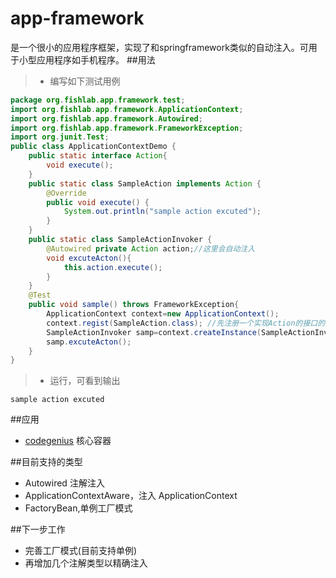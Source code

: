 app-framework
=
是一个很小的应用程序框架，实现了和springframework类似的自动注入。可用于小型应用程序如手机程序。
##用法
>* 编写如下测试用例
```java
package org.fishlab.app.framework.test;
import org.fishlab.app.framework.ApplicationContext;
import org.fishlab.app.framework.Autowired;
import org.fishlab.app.framework.FrameworkException;
import org.junit.Test;
public class ApplicationContextDemo {
	public static interface Action{ 
		void execute();
	}
	public static class SampleAction implements Action {
		@Override
		public void execute() {
			System.out.println("sample action excuted");
		}
	}
	public static class SampleActionInvoker {
		@Autowired private Action action;//这里会自动注入
		void excuteActon(){
			this.action.execute();
		}
	}
	@Test
	public void sample() throws FrameworkException{
		ApplicationContext context=new ApplicationContext();
		context.regist(SampleAction.class); //先注册一个实现Action的接口的类
		SampleActionInvoker samp=context.createInstance(SampleActionInvoker.class);//使用ApplicationContext创建实例
		samp.excuteActon();
	}
}

```

>* 运行，可看到输出
```console
sample action excuted
```

##应用
* [codegenius](https://github.com/fishlab/codegenius) 核心容器

##目前支持的类型
* Autowired 注解注入
* ApplicationContextAware，注入 ApplicationContext
* FactoryBean<T>,单例工厂模式

##下一步工作
* 完善工厂模式(目前支持单例)
* 再增加几个注解类型以精确注入

